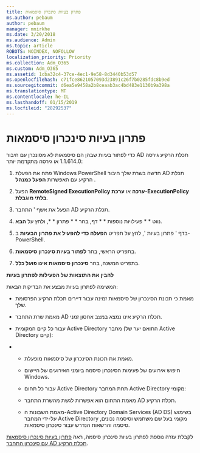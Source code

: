 ```yaml
---
title: פתרון בעיות סינכרון סיסמאות
ms.author: pebaum
author: pebaum
manager: mnirkhe
ms.date: 3/20/2018
ms.audience: Admin
ms.topic: article
ROBOTS: NOINDEX, NOFOLLOW
localization_priority: Priority
ms.collection: Adm_O365
ms.custom: Adm_O365
ms.assetid: 1cba32c4-37ce-4ec1-9e58-8d3440b53d57
ms.openlocfilehash: c71fce8621057093d23891c26f7b0285fdc8b9ed
ms.sourcegitcommit: d6ea5e9458a2b8ceaab3ac4bd483e1130b9a398a
ms.translationtype: MT
ms.contentlocale: he-IL
ms.lasthandoff: 01/15/2019
ms.locfileid: "28292537"
---
```

# <a name="troubleshoot-password-synchronization"></a>פתרון בעיות סינכרון סיסמאות

כדי לפתור בעיות שבהן הם סיסמאות לא מסונכרן עם חיבור AD תכלת הרקיע גירסה 1.1.614.0 או גירסה מתקדמת יותר:
  
1. פתח את הפעלת Windows PowerShell חדשה בשרת שלך חיבור AD תכלת הרקיע עם האפשרות **הפעל כמנהל** . 
    
2. הפעל **RemoteSigned ExecutionPolicy ערכה** או **ערכת-ExecutionPolicy בלתי מוגבלת**. 
    
3. הפעל את אשף ' התחבר AD תכלת הרקיע.
    
4. נווט * * פעילויות נוספות * * דף, בחר * * פתרון * *, ולחץ על **הבא**. 
    
5. בדף ' פתרון בעיות ', לחץ על תפריט **הפעלה כדי להפעיל את פתרון הבעיות** ב- PowerShell. 
    
6. בתפריט הראשי, בחר **לפתור בעיות סינכרון סיסמאות**. 
    
7. בתפריט המשנה, בחר **סינכרון סיסמאות אינו פועל כלל**. 
    
 **להבין את התוצאות של הפעילות לפתרון בעיות**
  
המשימה לפתרון בעיות מבצע את הבדיקות הבאות:
  
- מאמת כי תכונת הסינכרון של סיסמאות זמינה עבור דיירים תכלת הרקיע הפרסומת שלך.
    
- מאמת שרת התחבר AD תכלת הרקיע אינו נמצא במצב אחסון זמני.
    
- עבור כל קיים המקומית Active Directory מחבר (התואם יער של Active Directory קיים):
    
- 
  - מאמת את תכונת הסינכרון של סיסמאות מופעלת.
    
  - חיפוש אירועים של פעימות הסינכרון סיסמה ביומני האירועים של היישום Windows.
    
  - עבור כל תחום Active Directory תחת המחבר Active Directory מקומי:
    
  - מאמת התחום הוא אפשרות לגשת מהשרת התחבר AD תכלת הרקיע.
    
  - מאמת חשבונות ה-Active Directory Domain Services (AD DS) בשימוש על-ידי המחבר Active Directory מקומי בעל שם משתמש וסיסמה נכונים, סיסמה והרשאות הנדרש עבור סינכרון סיסמאות.
    
לקבלת עזרה נוספת לפתרון בעיות סינכרון סיסמה, ראה [פתרון בעיות סינכרון סיסמאות עם סינכרון התחבר AD תכלת הרקיע](https://docs.microsoft.com/en-us/azure/active-directory/connect/active-directory-aadconnectsync-troubleshoot-password-synchronization).
  

